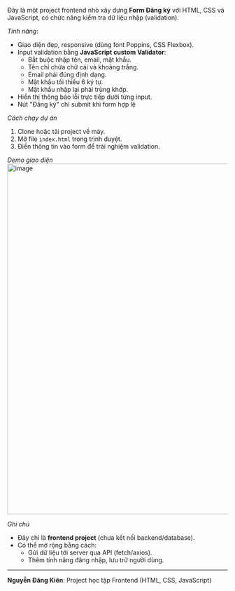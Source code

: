 Đây là một project frontend nhỏ xây dựng **Form Đăng ký** với HTML, CSS và JavaScript, có chức năng kiểm tra dữ liệu nhập (validation).

*Tính năng*:
- Giao diện đẹp, responsive (dùng font Poppins, CSS Flexbox).
- Input validation bằng **JavaScript custom Validator**:
  - Bắt buộc nhập tên, email, mật khẩu.
  - Tên chỉ chứa chữ cái và khoảng trắng.
  - Email phải đúng định dạng.
  - Mật khẩu tối thiểu 6 ký tự.
  - Mật khẩu nhập lại phải trùng khớp.
- Hiển thị thông báo lỗi trực tiếp dưới từng input.
- Nút "Đăng ký" chỉ submit khi form hợp lệ
  
*Cách chạy dự án*
1. Clone hoặc tải project về máy.
2. Mở file `index.html` trong trình duyệt.
3. Điền thông tin vào form để trải nghiệm validation.
   
*Demo giao diện*
<img width="1474" height="800" alt="image" src="https://github.com/user-attachments/assets/1ab4e84e-7bc4-403f-9b2e-6b4531be9904" />

*Ghi chú*
- Đây chỉ là **frontend project** (chưa kết nối backend/database).
- Có thể mở rộng bằng cách:
  - Gửi dữ liệu tới server qua API (fetch/axios).
  - Thêm tính năng đăng nhập, lưu trữ người dùng.
 


---------------------------------------------------------------
**Nguyễn Đăng Kiên**: Project học tập Frontend (HTML, CSS, JavaScript)
